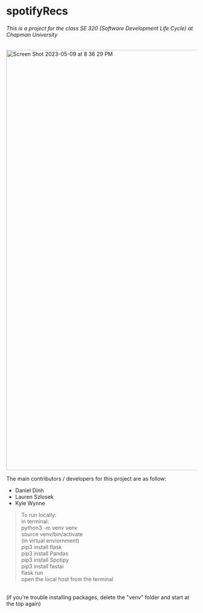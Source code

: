 # spotifyRecs

###### This is a project for the class SE 320 (Software Development Life Cycle) at Chapman University

<img width="1112" alt="Screen Shot 2023-05-09 at 8 36 29 PM" src="https://github.com/laurenszlosek/spotifyRecs/assets/69598004/6fd0be3c-8824-4583-8c0e-f9ee81c2241d">

The main contributors / developers for this project are as follow:

* Daniel Dinh
* Lauren Szlosek
* Kyle Wynne


> To run locally:
<br>in terminal:
<br>python3 -m venv venv
<br>source venv/bin/activate
<br> (in virtual enviornment)
<br> pip3 install flask
<br> pip3 install Pandas
<br> pip3 install Spotipy
<br> pip3 install fastai
<br> flask run
<br> open the local host from the terminal

<br> (if you're trouble installing packages, delete the "venv" folder and start at the top again)
